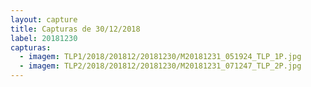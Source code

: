 ```yaml
---
layout: capture
title: Capturas de 30/12/2018
label: 20181230
capturas:
  - imagem: TLP1/2018/201812/20181230/M20181231_051924_TLP_1P.jpg
  - imagem: TLP2/2018/201812/20181230/M20181231_071247_TLP_2P.jpg
---
```

